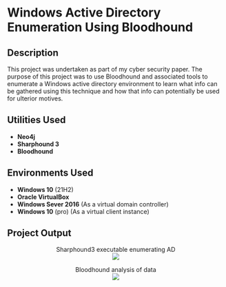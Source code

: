 <h1>Windows Active Directory Enumeration Using Bloodhound</h1>

<h2>Description</h2>
This project was undertaken as part of my cyber security paper. The purpose of this project was to use Bloodhound and associated tools to enumerate a Windows active directory environment to learn what info can be gathered using this technique and how that info can potentially be used for ulterior motives.  
<br />


<h2>Utilities Used</h2>

- <b>Neo4j</b> 
- <b>Sharphound 3</b>
- <b>Bloodhound</b>

<h2>Environments Used </h2>

- <b>Windows 10</b> (21H2)
- <b>Oracle VirtualBox</b>
- <b>Windows Sever 2016</b> (As a virtual domain controller)
- <b>Windows 10</b> (pro) (As a virtual client instance)



<h2>Project Output</h2>

<p align="center">
Sharphound3 executable enumerating AD<br/>
<img src="https://i.imgur.com/59Dd21w.jpg"/>
<br />

<p align="center">
Bloodhound analysis of data<br/>
<img src="https://i.imgur.com/tYdqRGi.jpg"/>
<br />

</p>

<!--
 ```diff
- text in red
+ text in green
! text in orange
# text in gray
@@ text in purple (and bold)@@
```
--!>
